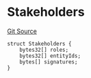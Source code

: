 # Stakeholders
[Git Source](https://github.com/nayms/contracts-v3/blob/08976c385ed293c18988aa46a13c47179dbb0a28/src/shared/FreeStructs.sol)


```solidity
struct Stakeholders {
    bytes32[] roles;
    bytes32[] entityIds;
    bytes[] signatures;
}
```

